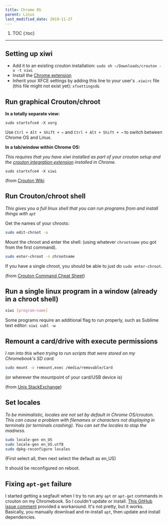 ```yaml
---
title: Chrome OS
parent: Linux
last_modified_date: 2019-11-27
---
```


1. TOC
{:toc}

---

## Setting up xiwi

- Add it to an existing crouton installation: `sudo sh ~/Downloads/crouton -u -t xiwi`
- Install the [Chrome extension](https://goo.gl/OVQOEt)
- Inherit your XFCE settings by adding this line to your user's `.xiwirc` file (this file might not exist yet): `xfsettingsd&`

## Run graphical Crouton/chroot

**In a totally separate view:**

    sudo startxfce4 -X xorg

Use `Ctrl + Alt + Shift + ←` and `Ctrl + Alt + Shift + →` to switch between Chrome OS and Linux.

**In a tab/window within Chrome OS:**

*This requires that you have xiwi installed as part of your crouton setup and the [crouton integration extension](https://chrome.google.com/webstore/detail/crouton-integration/gcpneefbbnfalgjniomfjknbcgkbijom) installed in Chrome.*

    sudo startxfce4 -X xiwi

(from [Crouton Wiki](https://github.com/dnschneid/crouton/wiki/crouton-in-a-Chromium-OS-window-(xiwi) )

## Run Crouton/chroot shell

*This gives you a full linux shell that you can run programs from and install things with `apt`*

Get the names of your chroots:

```bash
sudo edit-chroot -a
```

Mount the chroot and enter the shell: (using whatever `chrootname` you got from the first command).

```bash
sudo enter-chroot -n chrootname
```

If you have a single chroot, you should be able to just do `sudo enter-chroot`.

(from [Crouton Command Cheat Sheet](https://github.com/dnschneid/crouton/wiki/Crouton-Command-Cheat-Sheet))

## Run a single linux program in a window (already in a chroot shell)

```bash
xiwi [program-name]
```

Some programs require an additional flag to run properly, such as Sublime text editor: `xiwi subl -w`

## Remount a card/drive with execute permissions

*I ran into this when trying to run scripts that were stored on my Chromebook's SD card.*

```bash
sudo mount -o remount,exec /media/removable/Card
```

(or wherever the mountpoint of your card/USB device is)

(from [Unix StackExchange](https://unix.stackexchange.com/questions/6821/bash-wont-execute-files))

## Set locales

*To be minimalistic, locales are not set by default in Chrome OS/crouton. This can cause a problem with filenames or characters not displaying in terminals (or terminals crashing). You can set the locales to stop the madness.*

```bash
sudo locale-gen en_US
sudo locale-gen en_US.utf8
sudo dpkg-reconfigure locales
```

(First select all, then next select the default as en_US)

It should be reconfigured on reboot.

## Fixing `apt-get` failure

I started getting a segfault when I try to run any `apt` or `apt-get` commands in crouton on my Chromebook. So I couldn't update or install. [This GitHub issue comment](https://github.com/dnschneid/crouton/issues/2688#issuecomment-378670878) provided a workaround. It's not pretty, but it works. Basically, you manually download and re-install `apt`, then update and install dependencies.
